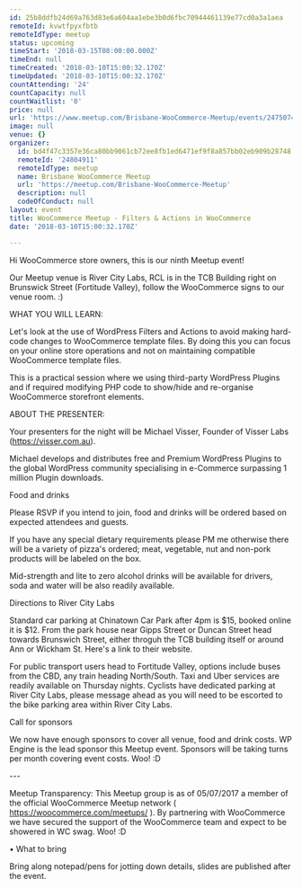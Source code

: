 ```yaml
---
id: 25b8ddfb24d69a763d83e6a604aa1ebe3b0d6fbc70944461139e77cd0a3a1aea
remoteId: kvwtfpyxfbtb
remoteIdType: meetup
status: upcoming
timeStart: '2018-03-15T08:00:00.000Z'
timeEnd: null
timeCreated: '2018-03-10T15:00:32.170Z'
timeUpdated: '2018-03-10T15:00:32.170Z'
countAttending: '24'
countCapacity: null
countWaitlist: '0'
price: null
url: 'https://www.meetup.com/Brisbane-WooCommerce-Meetup/events/247507407/'
image: null
venue: {}
organizer:
  id: bd4f47c3357e36ca80bb9061cb72ee8fb1ed6471ef9f8a857bb02eb909b28748
  remoteId: '24804911'
  remoteIdType: meetup
  name: Brisbane WooCommerce Meetup
  url: 'https://meetup.com/Brisbane-WooCommerce-Meetup'
  description: null
  codeOfConduct: null
layout: event
title: WooCommerce Meetup - Filters & Actions in WooCommerce
date: '2018-03-10T15:00:32.170Z'

---
```

<p>Hi WooCommerce store owners, this is our ninth Meetup event!</p> <p>Our Meetup venue is River City Labs, RCL is in the TCB Building right on Brunswick Street (Fortitude Valley), follow the WooCommerce signs to our venue room. :)</p> <p>WHAT YOU WILL LEARN:</p> <p>Let's look at the use of WordPress Filters and Actions to avoid making hard-code changes to WooCommerce template files. By doing this you can focus on your online store operations and not on maintaining compatible WooCommerce template files.</p> <p>This is a practical session where we using third-party WordPress Plugins and if required modifying PHP code to show/hide and re-organise WooCommerce storefront elements.</p> <p>ABOUT THE PRESENTER:</p> <p>Your presenters for the night will be Michael Visser, Founder of Visser Labs (<a href="https://visser.com.au" class="linkified">https://visser.com.au</a>).</p> <p>Michael develops and distributes free and Premium WordPress Plugins to the global WordPress community specialising in e-Commerce surpassing 1 million Plugin downloads.</p> <p>Food and drinks</p> <p>Please RSVP if you intend to join, food and drinks will be ordered based on expected attendees and guests.</p> <p>If you have any special dietary requirements please PM me otherwise there will be a variety of pizza's ordered; meat, vegetable, nut and non-pork products will be labeled on the box.</p> <p>Mid-strength and lite to zero alcohol drinks will be available for drivers, soda and water will be also readily available.</p> <p>Directions to River City Labs</p> <p>Standard car parking at Chinatown Car Park after 4pm is $15, booked online it is $12. From the park house near Gipps Street or Duncan Street head towards Brunswich Street, either throguh the TCB building itself or around Ann or Wickham St. Here's a link to their website.</p> <p>For public transport users head to Fortitude Valley, options include buses from the CBD, any train heading North/South. Taxi and Uber services are readily available on Thursday nights. Cyclists have dedicated parking at River City Labs, please message ahead as you will need to be escorted to the bike parking area within River City Labs.</p> <p>Call for sponsors</p> <p>We now have enough sponsors to cover all venue, food and drink costs. WP Engine is the lead sponsor this Meetup event. Sponsors will be taking turns per month covering event costs. Woo! :D</p> <p>---</p> <p>Meetup Transparency: This Meetup group is as of 05/07/2017 a member of the official WooCommerce Meetup network ( <a href="https://woocommerce.com/meetups/" class="linkified">https://woocommerce.com/meetups/</a> ). By partnering with WooCommerce we have secured the support of the WooCommerce team and expect to be showered in WC swag. Woo! :D</p> <p>• What to bring</p> <p>Bring along notepad/pens for jotting down details, slides are published after the event.</p>
